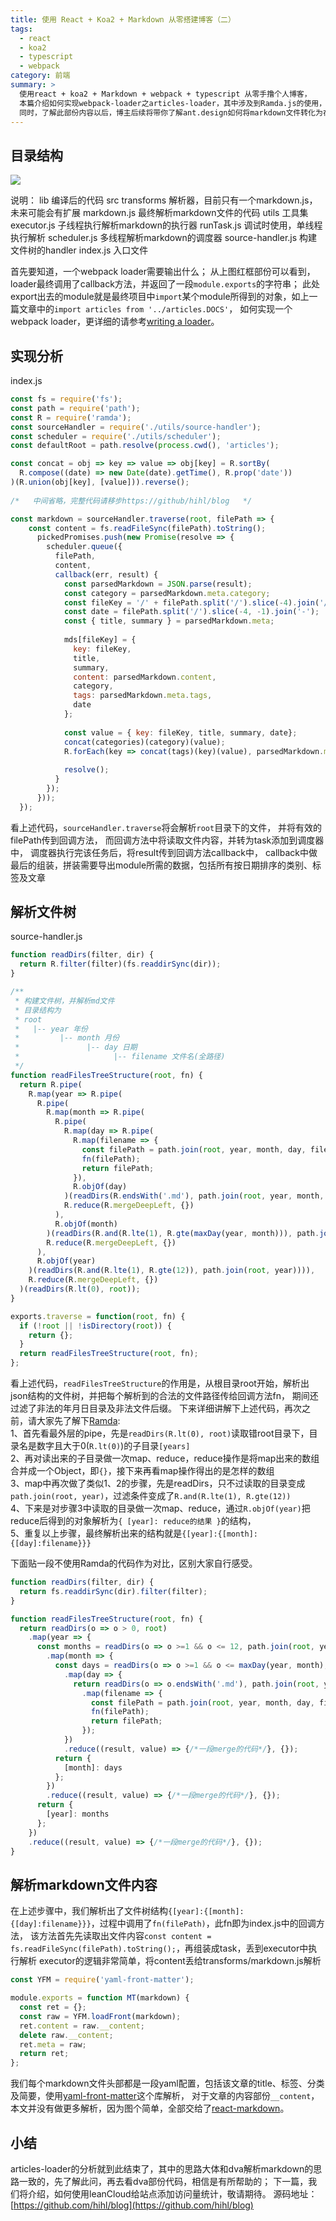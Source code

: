 ```yaml
---
title: 使用 React + Koa2 + Markdown 从零搭建博客（二）
tags: 
  - react
  - koa2
  - typescript
  - webpack
category: 前端
summary: >
  使用react + koa2 + Markdown + webpack + typescript 从零手撸个人博客，
  本篇介绍如何实现webpack-loader之articles-loader，其中涉及到Ramda.js的使用，带你了解函数式编程；
  同时，了解此部份内容以后，博主后续将带你了解ant.design如何将markdown文件转化为在线组件demo文档。
---
```


## 目录结构

<img src="/images/2018-1-6-setupblog1.jpg"/>

说明：
lib  编译后的代码
src
   transforms 解析器，目前只有一个markdown.js，未来可能会有扩展
     markdown.js  最终解析markdown文件的代码
   utils  工具集
     executor.js 子线程执行解析markdown的执行器
     runTask.js 调试时使用，单线程执行解析
     scheduler.js 多线程解析markdown的调度器
     source-handler.js 构建文件树的handler
   index.js 入口文件

首先要知道，一个webpack loader需要输出什么；
从上图红框部份可以看到，loader最终调用了callback方法，并返回了一段`module.exports`的字符串；
此处export出去的module就是最终项目中`import`某个module所得到的对象，如上一篇文章中的`import articles from '../articles.DOCS'`，
如何实现一个webpack loader，更详细的请参考[writing a loader](https://doc.webpack-china.org/contribute/writing-a-loader/)。

## 实现分析

index.js
```js
const fs = require('fs');
const path = require('path');
const R = require('ramda');
const sourceHandler = require('./utils/source-handler');
const scheduler = require('./utils/scheduler');
const defaultRoot = path.resolve(process.cwd(), 'articles');

const concat = obj => key => value => obj[key] = R.sortBy(
  R.compose((date) => new Date(date).getTime(), R.prop('date'))
)(R.union(obj[key], [value])).reverse();
  
/*   中间省略，完整代码请移步https://github/hihl/blog   */  

const markdown = sourceHandler.traverse(root, filePath => {
    const content = fs.readFileSync(filePath).toString();
      pickedPromises.push(new Promise(resolve => {
        scheduler.queue({
          filePath,
          content,
          callback(err, result) {
            const parsedMarkdown = JSON.parse(result);
            const category = parsedMarkdown.meta.category;
            const fileKey = '/' + filePath.split('/').slice(-4).join('/');
            const date = filePath.split('/').slice(-4, -1).join('-');
            const { title, summary } = parsedMarkdown.meta;
    
            mds[fileKey] = {
              key: fileKey,
              title,
              summary,
              content: parsedMarkdown.content,
              category,
              tags: parsedMarkdown.meta.tags,
              date
            };
    
            const value = { key: fileKey, title, summary, date};
            concat(categories)(category)(value);
            R.forEach(key => concat(tags)(key)(value), parsedMarkdown.meta.tags);
    
            resolve();
          }
        });
      }));
  });
```

看上述代码，`sourceHandler.traverse`将会解析`root`目录下的文件，
并将有效的filePath传到回调方法，
而回调方法中将读取文件内容，并转为task添加到调度器中，
调度器执行完该任务后，将result传到回调方法callback中，
callback中做最后的组装，拼装需要导出module所需的数据，包括所有按日期排序的类别、标签及文章

## 解析文件树

source-handler.js
```js
function readDirs(filter, dir) {
  return R.filter(filter)(fs.readdirSync(dir));
}

/**
 * 构建文件树，并解析md文件
 * 目录结构为
 * root
 *   |-- year 年份
 *         |-- month 月份
 *               |-- day 日期
 *                     |-- filename 文件名(全路径)
 */
function readFilesTreeStructure(root, fn) {
  return R.pipe(
    R.map(year => R.pipe(
      R.pipe(
        R.map(month => R.pipe(
          R.pipe(
            R.map(day => R.pipe(
              R.map(filename => {
                const filePath = path.join(root, year, month, day, filename);
                fn(filePath);
                return filePath;
              }),
              R.objOf(day)
            )(readDirs(R.endsWith('.md'), path.join(root, year, month, day)))),
            R.reduce(R.mergeDeepLeft, {})
          ),
          R.objOf(month)
        )(readDirs(R.and(R.lte(1), R.gte(maxDay(year, month))), path.join(root, year, month)))),
        R.reduce(R.mergeDeepLeft, {})
      ),
      R.objOf(year)
    )(readDirs(R.and(R.lte(1), R.gte(12)), path.join(root, year)))),
    R.reduce(R.mergeDeepLeft, {})
  )(readDirs(R.lt(0), root));
}

exports.traverse = function(root, fn) {
  if (!root || !isDirectory(root)) {
    return {};
  }
  return readFilesTreeStructure(root, fn);
};
```

看上述代码，`readFilesTreeStructure`的作用是，从根目录root开始，解析出json结构的文件树，并把每个解析到的合法的文件路径传给回调方法fn，
期间还过滤了非法的年月日目录及非法文件后缀。
下来详细讲解下上述代码，再次之前，请大家先了解下[Ramda](http://ramda.cn/docs/):
<br/>1、首先看最外层的pipe，先是`readDirs(R.lt(0), root)`读取错root目录下，目录名是数字且大于0(`R.lt(0)`)的子目录`[years]`
<br/>2、再对读出来的子目录做一次map、reduce，reduce操作是将map出来的数组合并成一个Object，即`{}`，接下来再看map操作得出的是怎样的数组
<br/>3、map中再次做了类似1、2的步骤，先是readDirs，只不过读取的目录变成`path.join(root, year)`，过滤条件变成了`R.and(R.lte(1), R.gte(12))`
<br/>4、下来是对步骤3中读取的目录做一次map、reduce，通过`R.objOf(year)`把reduce后得到的对象解析为`{ [year]: reduce的结果 }`的结构，
<br/>5、重复以上步骤，最终解析出来的结构就是`{[year]:{[month]:{[day]:filename}}}`

下面贴一段不使用Ramda的代码作为对比，区别大家自行感受。
```js
function readDirs(filter, dir) {
  return fs.readdirSync(dir).filter(filter);
}

function readFilesTreeStructure(root, fn) {
  return readDirs(o => o > 0, root)
    .map(year => {
      const months = readDirs(o => o >=1 && o <= 12, path.join(root, year))
        .map(month => {
          const days = readDirs(o => o >=1 && o <= maxDay(year, month), path.join(root, year, month))
            .map(day => {
              return readDirs(o => o.endsWith('.md'), path.join(root, year, month, day))
                .map(filename => {
                  const filePath = path.join(root, year, month, day, filename);
                  fn(filePath);
                  return filePath;
                });
            })
            .reduce((result, value) => {/*一段merge的代码*/}, {});
          return {
            [month]: days
          };
        })
        .reduce((result, value) => {/*一段merge的代码*/}, {});
      return {
        [year]: months
      };
    })
    .reduce((result, value) => {/*一段merge的代码*/}, {});
}
```
## 解析markdown文件内容

在上述步骤中，我们解析出了文件树结构`{[year]:{[month]:{[day]:filename}}}`，过程中调用了`fn(filePath)`，此fn即为index.js中的回调方法，
该方法首先先读取出文件内容`const content = fs.readFileSync(filePath).toString();`，再组装成task，丢到executor中执行解析
executor的逻辑非常简单，将content丢给transforms/markdown.js解析
```js
const YFM = require('yaml-front-matter');

module.exports = function MT(markdown) {
  const ret = {};
  const raw = YFM.loadFront(markdown);
  ret.content = raw.__content;
  delete raw.__content;
  ret.meta = raw;
  return ret;
};
```
我们每个markdown文件头部都是一段yaml配置，包括该文章的title、标签、分类及简要，使用[yaml-front-matter](https://www.npmjs.com/package/yaml-front-matter)这个库解析，
对于文章的内容部份`__content`，本文并没有做更多解析，因为图个简单，全部交给了[react-markdown](https://www.npmjs.com/package/react-markdown)。

## 小结
articles-loader的分析就到此结束了，其中的思路大体和dva解析markdown的思路一致的，先了解此问，再去看dva部份代码，相信是有所帮助的；
下一篇，我们将介绍，如何使用leanCloud给站点添加访问量统计，敬请期待。
源码地址：[https://github.com/hihl/blog](https://github.com/hihl/blog)
